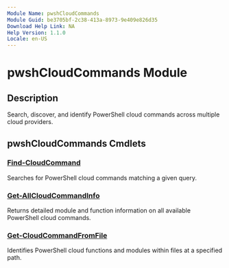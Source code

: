 ```yaml
---
Module Name: pwshCloudCommands
Module Guid: be3705bf-2c38-413a-8973-9e409e826d35
Download Help Link: NA
Help Version: 1.1.0
Locale: en-US
---
```


# pwshCloudCommands Module
## Description
Search, discover, and identify PowerShell cloud commands across multiple cloud providers.

## pwshCloudCommands Cmdlets
### [Find-CloudCommand](Find-CloudCommand.md)
Searches for PowerShell cloud commands matching a given query.

### [Get-AllCloudCommandInfo](Get-AllCloudCommandInfo.md)
Returns detailed module and function information on all available PowerShell cloud commands.

### [Get-CloudCommandFromFile](Get-CloudCommandFromFile.md)
Identifies PowerShell cloud functions and modules within files at a specified path.


